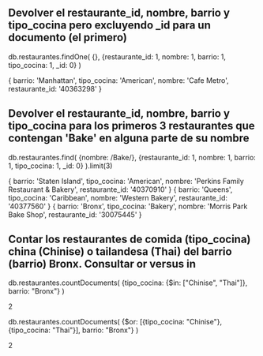 ## Devolver el restaurante_id, nombre, barrio y tipo_cocina pero excluyendo _id para un documento (el primero)
db.restaurantes.findOne(
    {},
    {restaurante_id: 1, nombre: 1, barrio: 1, tipo_cocina: 1, _id: 0}
)

{ barrio: 'Manhattan',
  tipo_cocina: 'American',
  nombre: 'Cafe Metro',
  restaurante_id: '40363298' }

## Devolver el restaurante_id, nombre, barrio y tipo_cocina para los primeros 3 restaurantes que contengan 'Bake' en alguna parte de su nombre
db.restaurantes.find(
    {nombre: /Bake/},
    {restaurante_id: 1, nombre: 1, barrio: 1, tipo_cocina: 1, _id: 0}
).limit(3)

{ barrio: 'Staten Island',
  tipo_cocina: 'American',
  nombre: 'Perkins Family Restaurant & Bakery',
  restaurante_id: '40370910' }
{ barrio: 'Queens',
  tipo_cocina: 'Caribbean',
  nombre: 'Western Bakery',
  restaurante_id: '40377560' }
{ barrio: 'Bronx',
  tipo_cocina: 'Bakery',
  nombre: 'Morris Park Bake Shop',
  restaurante_id: '30075445' }

## Contar los restaurantes de comida (tipo_cocina) china (Chinise) o tailandesa (Thai) del barrio (barrio) Bronx. Consultar or versus in
db.restaurantes.countDocuments(
  {tipo_cocina: {$in: ["Chinise", "Thai"]}, barrio: "Bronx"}
  )

2

db.restaurantes.countDocuments(
  {$or: [{tipo_cocina: "Chinise"}, {tipo_cocina: "Thai"}], barrio: "Bronx"}
  )

2

